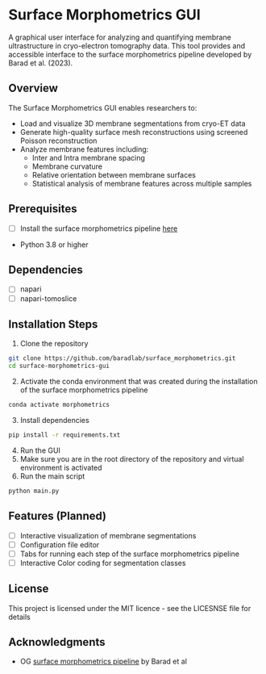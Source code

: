 # Surface Morphometrics GUI
A graphical user interface for analyzing and quantifying membrane ultrastructure in cryo-electron tomography data. This tool provides and accessible interface to the surface morphometrics pipeline developed by Barad et al. (2023).

## Overview
The Surface Morphometrics GUI enables researchers to: 

- Load and visualize 3D membrane segmentations from cryo-ET data
- Generate high-quality surface mesh reconstructions using screened Poisson reconstruction
- Analyze membrane features including:
  - Inter and Intra membrane spacing
  - Membrane curvature
  - Relative orientation between membrane surfaces
  - Statistical analysis of membrane features across multiple samples

## Prerequisites
- [ ] Install the surface morphometrics pipeline [here](https://github.com/GrotjahnLab/surface_morphometrics)
- Python 3.8 or higher

## Dependencies
- [ ] napari
- [ ] napari-tomoslice

## Installation Steps
1. Clone the repository
```bash
git clone https://github.com/baradlab/surface_morphometrics.git
cd surface-morphometrics-gui
```
2. Activate the conda environment that was created during the installation of the surface morphometrics pipeline
```bash
conda activate morphometrics
```
3. Install dependencies
```bash
pip install -r requirements.txt
```
4. Run the GUI
1. Make sure you are in the root directory of the repository and virtual environment is activated
2. Run the main script
```bash
python main.py
```

## Features (Planned)
- [ ] Interactive visualization of membrane segmentations
- [ ] Configuration file editor
- [ ] Tabs for running each step of the surface morphometrics pipeline
- [ ] Interactive Color coding for segmentation classes

## License
This project is licensed under the MIT licence - see the LICESNSE file for details

## Acknowledgments
- OG [surface morphometrics pipeline](https://github.com/GrotjahnLab/surface_morphometrics) by Barad et al

